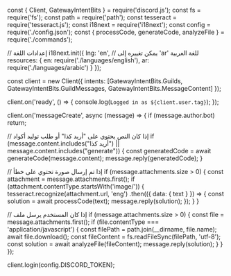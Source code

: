 const { Client, GatewayIntentBits } = require('discord.js');
const fs = require('fs');
const path = require('path');
const tesseract = require('tesseract.js');
const i18next = require('i18next');
const config = require('./config.json');
const { processCode, generateCode, analyzeFile } = require('./commands');

// إعدادات اللغة
i18next.init({
  lng: 'en', // يمكن تغييره إلى 'ar' للغة العربية
  resources: {
    en: require('./languages/english'),
    ar: require('./languages/arabic')
  }
});

const client = new Client({ intents: [GatewayIntentBits.Guilds, GatewayIntentBits.GuildMessages, GatewayIntentBits.MessageContent] });

client.on('ready', () => {
  console.log(`Logged in as ${client.user.tag}`);
});

client.on('messageCreate', async (message) => {
  if (message.author.bot) return;

  // إذا كان النص يحتوي على "أريد كذا" أو طلب توليد أكواد
  if (message.content.includes("أريد كذا") || message.content.includes("generate")) {
    const generatedCode = await generateCode(message.content);
    message.reply(generatedCode);
  }

  // إذا تم إرسال صورة تحتوي على خطأ
  if (message.attachments.size > 0) {
    const attachment = message.attachments.first();
    if (attachment.contentType.startsWith('image/')) {
      tesseract.recognize(attachment.url, 'eng')
        .then(({ data: { text } }) => {
          const solution = await processCode(text);
          message.reply(solution);
        });
    }
  }

  // إذا كان المستخدم يرسل ملف
  if (message.attachments.size > 0) {
    const file = message.attachments.first();
    if (file.contentType === 'application/javascript') {
      const filePath = path.join(__dirname, file.name);
      await file.download();
      const fileContent = fs.readFileSync(filePath, 'utf-8');
      const solution = await analyzeFile(fileContent);
      message.reply(solution);
    }
  }
});

client.login(config.DISCORD_TOKEN);
